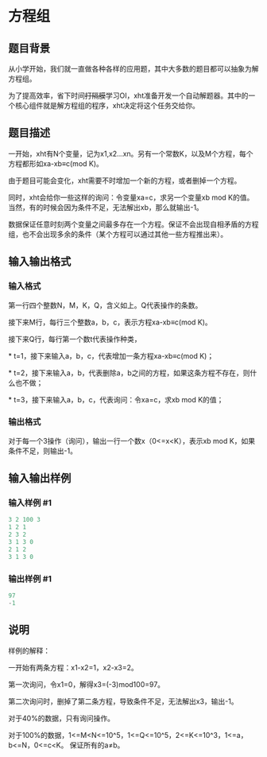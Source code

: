 # 方程组

## 题目背景

从小学开始，我们就一直做各种各样的应用题，其中大多数的题目都可以抽象为解方程组。

为了提高效率，省下时间~~打隔膜~~学习OI，xht准备开发一个自动解题器。其中的一个核心组件就是解方程组的程序，xht决定将这个任务交给你。

## 题目描述

一开始，xht有N个变量，记为x1,x2...xn。另有一个常数K，以及M个方程，每个方程都形如xa-xb≡c(mod K)。

由于题目可能会变化，xht需要不时增加一个新的方程，或者删掉一个方程。

同时，xht会给你一些这样的询问：令变量xa=c，求另一个变量xb mod K的值。当然，有的时候会因为条件不足，无法解出xb，那么就输出-1。

数据保证任意时刻两个变量之间最多存在一个方程。保证不会出现自相矛盾的方程组，也不会出现多余的条件（某个方程可以通过其他一些方程推出来）。

## 输入输出格式

### 输入格式

第一行四个整数N，M，K，Q，含义如上。Q代表操作的条数。

接下来M行，每行三个整数a，b，c，表示方程xa-xb≡c(mod K)。

接下来Q行，每行第一个数t代表操作种类，

\* t=1，接下来输入a，b，c，代表增加一条方程xa-xb≡c(mod K)；

\* t=2，接下来输入a，b，代表删除a，b之间的方程，如果这条方程不存在，则什么也不做；

\* t=3，接下来输入a，b，c，代表询问：令xa=c，求xb mod K的值；

### 输出格式

对于每一个3操作（询问），输出一行一个数x（0<=x<K），表示xb mod K，如果条件不足，则输出-1。 

## 输入输出样例

### 输入样例 #1

```cpp
3 2 100 3
1 2 1
2 3 2
3 1 3 0
2 1 2
3 1 3 0
```


### 输出样例 #1

```cpp
97
-1
```


## 说明

样例的解释：

一开始有两条方程：x1-x2=1，x2-x3=2。

第一次询问，令x1=0，解得x3=(-3)mod100=97。

第二次询问时，删掉了第二条方程，导致条件不足，无法解出x3，输出-1。

对于40%的数据，只有询问操作。

对于100%的数据，1<=M<N<=10^5，1<=Q<=10^5，2<=K<=10^3，1<=a，b<=N，0<=c<K。 保证所有的a≠b。 

